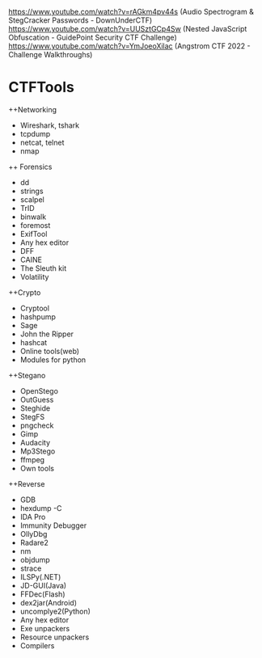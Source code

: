 https://www.youtube.com/watch?v=rAGkm4pv44s (Audio Spectrogram & StegCracker Passwords - DownUnderCTF)
https://www.youtube.com/watch?v=UUSztGCp4Sw (Nested JavaScript Obfuscation - GuidePoint Security CTF Challenge)
https://www.youtube.com/watch?v=YmJoeoXilac  (Angstrom CTF 2022 - Challenge Walkthroughs)
# CTFTools
++Networking
- Wireshark, tshark
- tcpdump
- netcat, telnet
- nmap

++ Forensics
- dd
- strings
- scalpel
- TrID
- binwalk
- foremost
- ExifTool
- Any hex editor
- DFF
- CAINE
- The Sleuth kit
- Volatility

++Crypto
- Cryptool
- hashpump
- Sage
- John the Ripper
- hashcat
- Online tools(web)
- Modules for python

++Stegano
- OpenStego
- OutGuess
- Steghide
- StegFS
- pngcheck
- Gimp
- Audacity
- Mp3Stego
- ffmpeg
- Own tools

++Reverse
- GDB
- hexdump -C
- IDA Pro
- Immunity Debugger
- OllyDbg
- Radare2
- nm
- objdump
- strace
- ILSPy(.NET)
- JD-GUI(Java)
- FFDec(Flash)
- dex2jar(Android)
- uncomplye2(Python)
- Any hex editor
- Exe unpackers
- Resource unpackers
- Compilers
